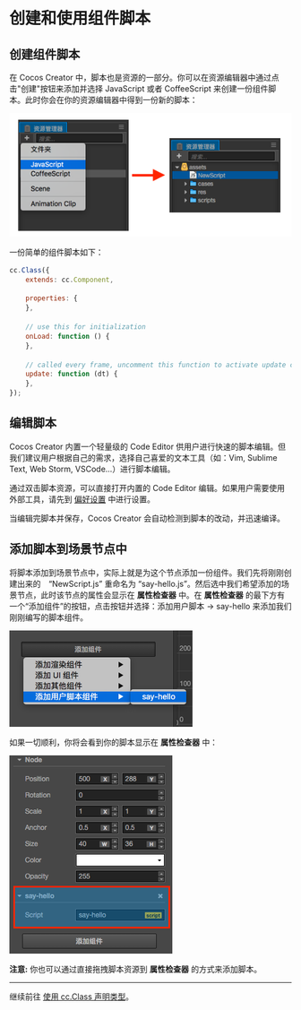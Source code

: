 # 创建和使用组件脚本

## 创建组件脚本

在 Cocos Creator 中，脚本也是资源的一部分。你可以在资源编辑器中通过点击"创建"按钮来添加并选择 JavaScript 或者 CoffeeScript 来创建一份组件脚本。此时你会在你的资源编辑器中得到一份新的脚本：

![create-script](assets/create-script.png)

一份简单的组件脚本如下：

```javascript
cc.Class({
    extends: cc.Component,

    properties: {
    },

    // use this for initialization
    onLoad: function () {
    },

    // called every frame, uncomment this function to activate update callback
    update: function (dt) {
    },
});
```

## 编辑脚本

Cocos Creator 内置一个轻量级的 Code Editor 供用户进行快速的脚本编辑。但我们建议用户根据自己的需求，选择自己喜爱的文本工具（如：Vim, Sublime Text, Web Storm, VSCode...）进行脚本编辑。

通过双击脚本资源，可以直接打开内置的 Code Editor 编辑。如果用户需要使用外部工具，请先到 [偏好设置](../getting-started/basics/editor-panels/preferences.md#script-editor) 中进行设置。

当编辑完脚本并保存，Cocos Creator 会自动检测到脚本的改动，并迅速编译。

## 添加脚本到场景节点中

将脚本添加到场景节点中，实际上就是为这个节点添加一份组件。我们先将刚刚创建出来的　“NewScript.js” 重命名为 “say-hello.js”。然后选中我们希望添加的场景节点，此时该节点的属性会显示在 **属性检查器** 中。在 **属性检查器** 的最下方有一个“添加组件”的按钮，点击按钮并选择：添加用户脚本 -> say-hello
来添加我们刚刚编写的脚本组件。

![add-script](assets/add-script.png)

如果一切顺利，你将会看到你的脚本显示在 **属性检查器** 中：

![script-in-properties](assets/script-in-inspector.png)

**注意:** 你也可以通过直接拖拽脚本资源到 **属性检查器** 的方式来添加脚本。


---

继续前往 [使用 cc.Class 声明类型](class.md)。
